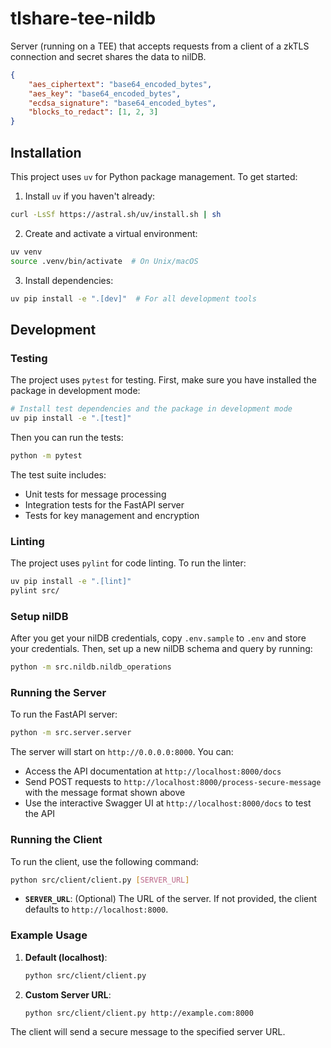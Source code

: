 # tlshare-tee-nildb
Server (running on a TEE) that accepts requests from a client of a zkTLS connection and secret shares the data to nilDB.

```json
{
    "aes_ciphertext": "base64_encoded_bytes",
    "aes_key": "base64_encoded_bytes",
    "ecdsa_signature": "base64_encoded_bytes",
    "blocks_to_redact": [1, 2, 3]
}
```

## Installation

This project uses `uv` for Python package management. To get started:

1. Install `uv` if you haven't already:
```bash
curl -LsSf https://astral.sh/uv/install.sh | sh
```

2. Create and activate a virtual environment:
```bash
uv venv
source .venv/bin/activate  # On Unix/macOS
```

3. Install dependencies:
```bash
uv pip install -e ".[dev]"  # For all development tools
```

## Development

### Testing

The project uses `pytest` for testing. First, make sure you have installed the package in development mode:

```bash
# Install test dependencies and the package in development mode
uv pip install -e ".[test]"
```

Then you can run the tests:

```bash
python -m pytest
```

The test suite includes:
- Unit tests for message processing
- Integration tests for the FastAPI server
- Tests for key management and encryption

### Linting

The project uses `pylint` for code linting. To run the linter:

```bash
uv pip install -e ".[lint]"
pylint src/
```

### Setup nilDB
After you get your nilDB credentials, copy `.env.sample` to `.env` and store your credentials.
Then, set up a new nilDB schema and query by running:
```bash
python -m src.nildb.nildb_operations
```

### Running the Server
To run the FastAPI server:
```bash
python -m src.server.server
```

The server will start on `http://0.0.0.0:8000`. You can:

- Access the API documentation at `http://localhost:8000/docs`
- Send POST requests to `http://localhost:8000/process-secure-message` with the message format shown above
- Use the interactive Swagger UI at `http://localhost:8000/docs` to test the API

### Running the Client

To run the client, use the following command:

```bash
python src/client/client.py [SERVER_URL]
```

- **`SERVER_URL`**: (Optional) The URL of the server. If not provided, the client defaults to `http://localhost:8000`.

### Example Usage

1. **Default (localhost)**:
   ```bash
   python src/client/client.py
   ```

2. **Custom Server URL**:
   ```bash
   python src/client/client.py http://example.com:8000
   ```

The client will send a secure message to the specified server URL.
